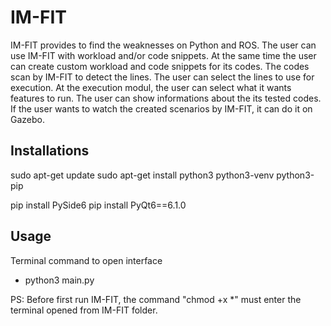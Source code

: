 # IM-FIT

IM-FIT provides to find the weaknesses on Python and ROS. 
The user can use IM-FIT with workload and/or code snippets. At the same time the user can create custom workload and code snippets for its codes.
The codes scan by IM-FIT to detect the lines. The user can select the lines to use for execution. At the execution modul, the user can select what it wants features to run.
The user can show informations about the its tested codes. If the user wants to watch the created scenarios by IM-FIT, it can do it on Gazebo.


Installations
-------------------------------
sudo apt-get update
sudo apt-get install python3 python3-venv python3-pip

pip install PySide6
pip install PyQt6==6.1.0

Usage
-------------------------------
Terminal command to open interface
- python3 main.py

PS: Before first run IM-FIT, the command "chmod +x *" must enter the terminal opened from IM-FIT folder.